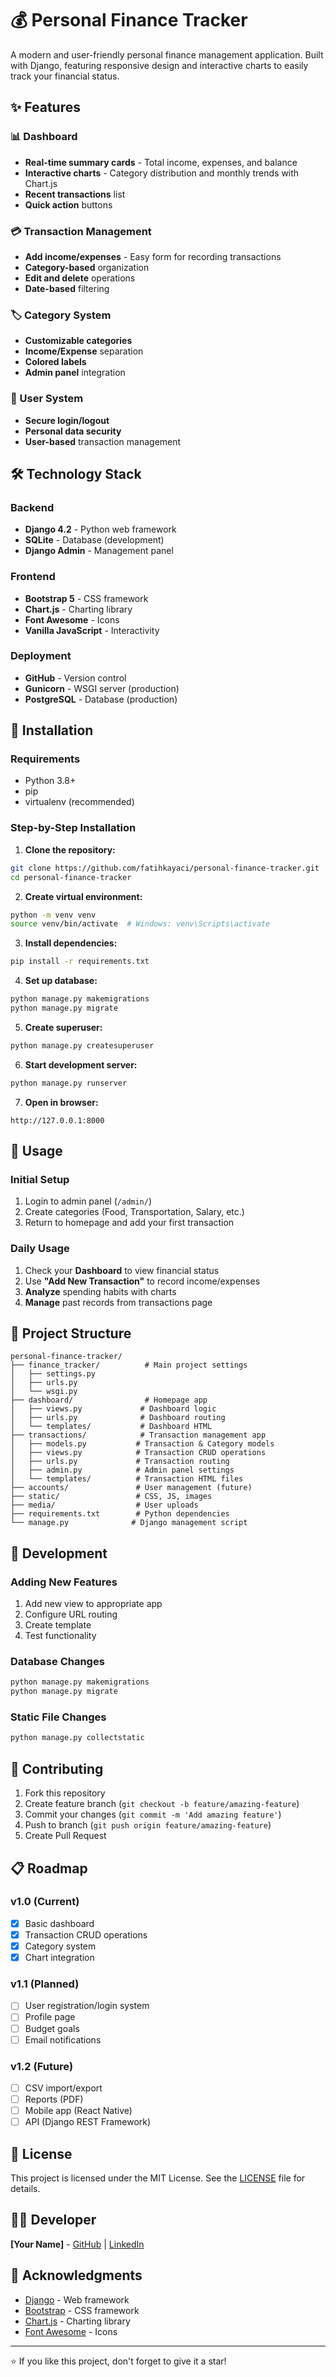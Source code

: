 # 💰 Personal Finance Tracker

A modern and user-friendly personal finance management application. Built with Django, featuring responsive design and interactive charts to easily track your financial status.

## ✨ Features

### 📊 Dashboard
- **Real-time summary cards** - Total income, expenses, and balance
- **Interactive charts** - Category distribution and monthly trends with Chart.js
- **Recent transactions** list
- **Quick action** buttons

### 💳 Transaction Management
- **Add income/expenses** - Easy form for recording transactions
- **Category-based** organization
- **Edit and delete** operations
- **Date-based** filtering

### 🏷️ Category System
- **Customizable categories**
- **Income/Expense** separation
- **Colored labels**
- **Admin panel** integration

### 🔐 User System
- **Secure login/logout**
- **Personal data security**
- **User-based** transaction management

## 🛠️ Technology Stack

### Backend
- **Django 4.2** - Python web framework
- **SQLite** - Database (development)
- **Django Admin** - Management panel

### Frontend
- **Bootstrap 5** - CSS framework
- **Chart.js** - Charting library
- **Font Awesome** - Icons
- **Vanilla JavaScript** - Interactivity

### Deployment
- **GitHub** - Version control
- **Gunicorn** - WSGI server (production)
- **PostgreSQL** - Database (production)

## 🚀 Installation

### Requirements
- Python 3.8+
- pip
- virtualenv (recommended)

### Step-by-Step Installation

1. **Clone the repository:**
```bash
git clone https://github.com/fatihkayaci/personal-finance-tracker.git
cd personal-finance-tracker
```

2. **Create virtual environment:**
```bash
python -m venv venv
source venv/bin/activate  # Windows: venv\Scripts\activate
```

3. **Install dependencies:**
```bash
pip install -r requirements.txt
```

4. **Set up database:**
```bash
python manage.py makemigrations
python manage.py migrate
```

5. **Create superuser:**
```bash
python manage.py createsuperuser
```

6. **Start development server:**
```bash
python manage.py runserver
```

7. **Open in browser:**
```
http://127.0.0.1:8000
```

## 📱 Usage

### Initial Setup
1. Login to admin panel (`/admin/`)
2. Create categories (Food, Transportation, Salary, etc.)
3. Return to homepage and add your first transaction

### Daily Usage
1. Check your **Dashboard** to view financial status
2. Use **"Add New Transaction"** to record income/expenses
3. **Analyze** spending habits with charts
4. **Manage** past records from transactions page

## 📁 Project Structure

```
personal-finance-tracker/
├── finance_tracker/          # Main project settings
│   ├── settings.py
│   ├── urls.py
│   └── wsgi.py
├── dashboard/                # Homepage app
│   ├── views.py             # Dashboard logic
│   ├── urls.py              # Dashboard routing
│   └── templates/           # Dashboard HTML
├── transactions/            # Transaction management app
│   ├── models.py           # Transaction & Category models
│   ├── views.py            # Transaction CRUD operations
│   ├── urls.py             # Transaction routing
│   ├── admin.py            # Admin panel settings
│   └── templates/          # Transaction HTML files
├── accounts/               # User management (future)
├── static/                 # CSS, JS, images
├── media/                  # User uploads
├── requirements.txt        # Python dependencies
└── manage.py              # Django management script
```

## 🔧 Development

### Adding New Features
1. Add new view to appropriate app
2. Configure URL routing
3. Create template
4. Test functionality

### Database Changes
```bash
python manage.py makemigrations
python manage.py migrate
```

### Static File Changes
```bash
python manage.py collectstatic
```


## 🤝 Contributing

1. Fork this repository
2. Create feature branch (`git checkout -b feature/amazing-feature`)
3. Commit your changes (`git commit -m 'Add amazing feature'`)
4. Push to branch (`git push origin feature/amazing-feature`)
5. Create Pull Request

## 📋 Roadmap

### v1.0 (Current)
- [x] Basic dashboard
- [x] Transaction CRUD operations
- [x] Category system
- [x] Chart integration

### v1.1 (Planned)
- [ ] User registration/login system
- [ ] Profile page
- [ ] Budget goals
- [ ] Email notifications

### v1.2 (Future)
- [ ] CSV import/export
- [ ] Reports (PDF)
- [ ] Mobile app (React Native)
- [ ] API (Django REST Framework)

## 📜 License

This project is licensed under the MIT License. See the [LICENSE](LICENSE) file for details.

## 👨‍💻 Developer

**[Your Name]** - [GitHub](https://github.com/fatihkayaci) | [LinkedIn](https://www.linkedin.com/in/fatih-kayaci-79180a28a/)

## 🙏 Acknowledgments

- [Django](https://djangoproject.com/) - Web framework
- [Bootstrap](https://getbootstrap.com/) - CSS framework
- [Chart.js](https://www.chartjs.org/) - Charting library
- [Font Awesome](https://fontawesome.com/) - Icons

---
⭐ If you like this project, don't forget to give it a star!